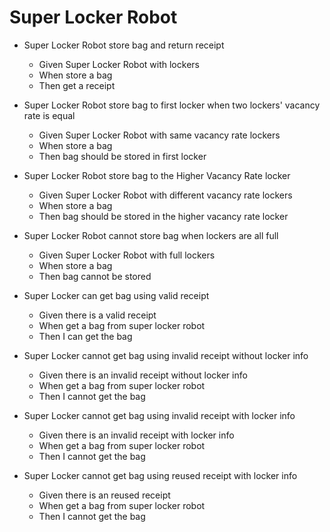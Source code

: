 # Super Locker Robot

* Super Locker Robot store bag and return receipt
    * Given Super Locker Robot with lockers
    * When store a bag
    * Then get a receipt

* Super Locker Robot store bag to first locker when two lockers' vacancy rate is equal
    * Given Super Locker Robot with same vacancy rate lockers
    * When store a bag
    * Then bag should be stored in first locker
    
* Super Locker Robot store bag to the Higher Vacancy Rate locker
    * Given Super Locker Robot with different vacancy rate lockers
    * When store a bag
    * Then bag should be stored in the higher vacancy rate locker

* Super Locker Robot cannot store bag when lockers are all full
    * Given Super Locker Robot with full lockers
    * When store a bag
    * Then bag cannot be stored

* Super Locker can get bag using valid receipt
    * Given there is a valid receipt
    * When get a bag from super locker robot
    * Then I can get the bag

* Super Locker cannot get bag using invalid receipt without locker info
    * Given there is an invalid receipt without locker info
    * When get a bag from super locker robot
    * Then I cannot get the bag
    
* Super Locker cannot get bag using invalid receipt with locker info
    * Given there is an invalid receipt with locker info
    * When get a bag from super locker robot
    * Then I cannot get the bag
    
* Super Locker cannot get bag using reused receipt with locker info
    * Given there is an reused receipt
    * When get a bag from super locker robot
    * Then I cannot get the bag